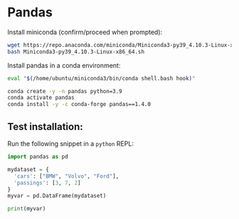 # Pandas

Install miniconda (confirm/proceed when prompted):

```bash
wget https://repo.anaconda.com/miniconda/Miniconda3-py39_4.10.3-Linux-x86_64.sh
bash Miniconda3-py39_4.10.3-Linux-x86_64.sh
```

Install pandas in a conda environment:

```bash
eval "$(/home/ubuntu/miniconda3/bin/conda shell.bash hook)"

conda create -y -n pandas python=3.9
conda activate pandas
conda install -y -c conda-forge pandas==1.4.0
```

## Test installation:

Run the following snippet in a `python` REPL:

```python
import pandas as pd

mydataset = {
  'cars': ["BMW", "Volvo", "Ford"],
  'passings': [3, 7, 2]
}
myvar = pd.DataFrame(mydataset)

print(myvar)
```